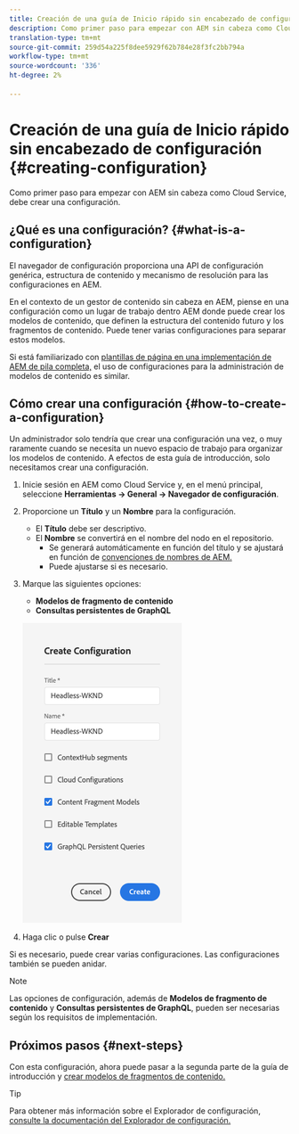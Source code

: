 ```yaml
---
title: Creación de una guía de Inicio rápido sin encabezado de configuración
description: Como primer paso para empezar con AEM sin cabeza como Cloud Service, debe crear una configuración.
translation-type: tm+mt
source-git-commit: 259d54a225f8dee5929f62b784e28f3fc2bb794a
workflow-type: tm+mt
source-wordcount: '336'
ht-degree: 2%

---
```



# Creación de una guía de Inicio rápido sin encabezado de configuración {#creating-configuration}

Como primer paso para empezar con AEM sin cabeza como Cloud Service, debe crear una configuración.

## ¿Qué es una configuración? {#what-is-a-configuration}

El navegador de configuración proporciona una API de configuración genérica, estructura de contenido y mecanismo de resolución para las configuraciones en AEM.

En el contexto de un gestor de contenido sin cabeza en AEM, piense en una configuración como un lugar de trabajo dentro AEM donde puede crear los modelos de contenido, que definen la estructura del contenido futuro y los fragmentos de contenido. Puede tener varias configuraciones para separar estos modelos.

Si está familiarizado con [plantillas de página en una implementación de AEM de pila completa,](/help/sites-cloud/authoring/features/templates.md) el uso de configuraciones para la administración de modelos de contenido es similar.

## Cómo crear una configuración {#how-to-create-a-configuration}

Un administrador solo tendría que crear una configuración una vez, o muy raramente cuando se necesita un nuevo espacio de trabajo para organizar los modelos de contenido. A efectos de esta guía de introducción, solo necesitamos crear una configuración.

1. Inicie sesión en AEM como Cloud Service y, en el menú principal, seleccione **Herramientas -> General -> Navegador de configuración**.
1. Proporcione un **Título** y un **Nombre** para la configuración.
   * El **Título** debe ser descriptivo.
   * El **Nombre** se convertirá en el nombre del nodo en el repositorio.
      * Se generará automáticamente en función del título y se ajustará en función de [convenciones de nombres de AEM.](/help/implementing/developing/introduction/naming-conventions.md)
      * Puede ajustarse si es necesario.
1. Marque las siguientes opciones:
   * **Modelos de fragmento de contenido**
   * **Consultas persistentes de GraphQL**

   ![Crear configuración](../assets/create-configuration.png)

1. Haga clic o pulse **Crear**

Si es necesario, puede crear varias configuraciones. Las configuraciones también se pueden anidar.

>[!NOTE]
>
>Las opciones de configuración, además de **Modelos de fragmento de contenido** y **Consultas persistentes de GraphQL**, pueden ser necesarias según los requisitos de implementación.

## Próximos pasos {#next-steps}

Con esta configuración, ahora puede pasar a la segunda parte de la guía de introducción y [crear modelos de fragmentos de contenido.](create-content-model.md)

>[!TIP]
>
>Para obtener más información sobre el Explorador de configuración, [consulte la documentación del Explorador de configuración.](/help/implementing/developing/introduction/configurations.md)
